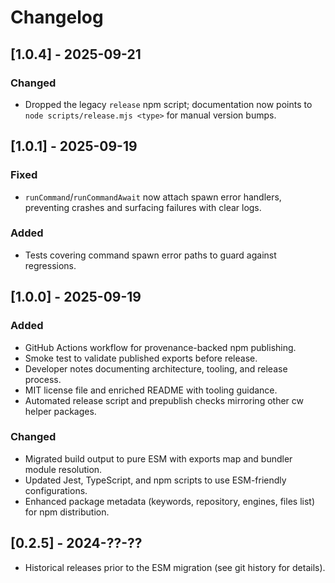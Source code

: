 # Changelog

## [1.0.4] - 2025-09-21
### Changed
- Dropped the legacy `release` npm script; documentation now points to `node scripts/release.mjs <type>` for manual version bumps.

## [1.0.1] - 2025-09-19
### Fixed
- `runCommand`/`runCommandAwait` now attach spawn error handlers, preventing crashes and surfacing failures with clear logs.

### Added
- Tests covering command spawn error paths to guard against regressions.

## [1.0.0] - 2025-09-19
### Added
- GitHub Actions workflow for provenance-backed npm publishing.
- Smoke test to validate published exports before release.
- Developer notes documenting architecture, tooling, and release process.
- MIT license file and enriched README with tooling guidance.
- Automated release script and prepublish checks mirroring other cw helper packages.

### Changed
- Migrated build output to pure ESM with exports map and bundler module resolution.
- Updated Jest, TypeScript, and npm scripts to use ESM-friendly configurations.
- Enhanced package metadata (keywords, repository, engines, files list) for npm distribution.

## [0.2.5] - 2024-??-??
- Historical releases prior to the ESM migration (see git history for details).
